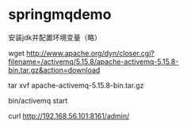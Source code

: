 # springmqdemo

安装jdk并配置环境变量（略）

wget  http://www.apache.org/dyn/closer.cgi?filename=/activemq/5.15.8/apache-activemq-5.15.8-bin.tar.gz&action=download

tar  xvf apache-activemq-5.15.8-bin.tar.gz

bin/activemq start

curl  http://192.168.56.101:8161/admin/
